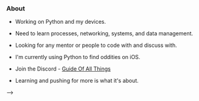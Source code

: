 ### About

- Working on Python and my devices.
- Need to learn processes, networking, systems, and data management.
- Looking for any mentor or people to code with and discuss with.
- I'm currently using Python to find oddities on iOS.
- Join the Discord - [Guide Of All Things](https://discord.gg/HXTXRrqjuN)

- Learning and pushing for more is what it's about. 

-->
